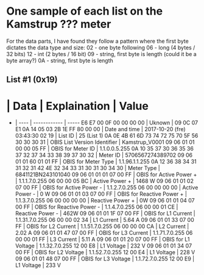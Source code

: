 # One sample of each list on the Kamstrup ??? meter

For the data parts, I have found they follow a pattern where the first byte dictates the data type and size:
02 - one byte following
06 - long (4 bytes / 32 bits)
12 - int (2 bytes / 16 bit)
09 - string, first byte is length (could it be a byte array?)
0A - string, first byte is length

## List #1 (0x19)
 # | Data | Explaination | Value
- | ---- | ------------ | -----
E6 E7 00 0F 00 00 00 00 | Uknown | 
09 0C 07 E1 0A 14 05 03 2B 1E FF 80 00 00 | Date and time | 2017-10-20 (fre) 03:43:30
02 19 | List ID | 25 (List 1)
0A 0E 4B 61 6D 73 74 72 75 70 5F 56 30 30 30 31 | OBIS List Version Identifier | Kamstrup_V0001
09 06 01 01 00 00 05 FF | OBIS for Meter ID | 1.1.0.0.5.255
0A 10 35 37 30 36 35 36 37 32 37 34 33 38 39 37 30 32 | Meter ID | 5706567274389702
09 06 01 01 60 01 01 FF | OBIS for Meter Type | 1.1.96.1.1.255
0A 12 36 38 34 31 31 32 31 42 4E 32 34 33 31 30 31 30 34 30 | Meter Type | 6841121BN243101040
09 06 01 01 01 07 00 FF | OBIS for Active Power + | 1.1.1.7.0.255
06 00 00 05 BC | Active Power + | 1468 W
09 06 01 01 02 07 00 FF | OBIS for Active Power - | 1.1.2.7.0.255
06 00 00 00 00 | Active Power - | 0 W
09 06 01 01 03 07 00 FF | OBIS for Reactive Power + | 1.1.3.7.0.255
06 00 00 00 00 | Reactive Power + | 0W
09 06 01 01 04 07 00 FF | OBIS for Reactive Power - | 1.1.4.7.0.255
06 00 00 01 CE | Reactive Power - | 462W
09 06 01 01 1F 07 00 FF | OBIS for L1 Current | 1.1.31.7.0.255
06 00 00 02 34 | L1 Current | 5.64 A
09 06 01 01 33 07 00 FF | OBIS for L2 Current | 1.1.51.7.0.255
06 00 00 00 CA | L2 Current | 2.02 A
09 06 01 01 47 07 00 FF | OBIS for L3 Current | 1.1.71.7.0.255
06 00 00 01 FF | L3 Current | 5.11 A
09 06 01 01 20 07 00 FF | OBIS for L1 Voltage | 1.1.32.7.0.255
12 00 E8 | L1 Voltage | 232 V
09 06 01 01 34 07 00 FF | OBIS for L2 Voltage | 1.1.52.7.0.255
12 00 E4 | L1 Voltage | 228 V
09 06 01 01 48 07 00 FF | OBIS for L3 Voltage | 1.1.72.7.0.255
12 00 E9 | L1 Voltage | 233 V
